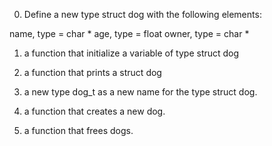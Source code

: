0. Define a new type struct dog with the following elements:

name, type = char *
age, type = float
owner, type = char *

1. a function that initialize a variable of type struct dog

2. a function that prints a struct dog

3. a new type dog_t as a new name for the type struct dog.

4.  a function that creates a new dog.

5. a function that frees dogs.


